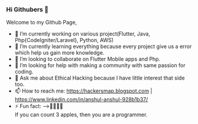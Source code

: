 ### Hi Githubers 👋

Welcome to my Github Page,

- 🔭 I’m currently working on various project(Flutter, Java, Php{CodeIgniter/Laravel}, Python, AWS)
- 🌱 I’m currently learning everything because every project give us a error which help us gain more knowledge.
- 👯 I’m looking to collaborate on Flutter Mobile apps and Php.
- 🤔 I’m looking for help with making a community with same passion for coding.
- 💬 Ask me about Ethical Hacking because I have little interest that side too.
- 📫 How to reach me: https://hackersmap.blogspot.com  |  https://www.linkedin.com/in/anshul-anshul-928b1b37/
- ⚡ Fun fact:
  -->🍎🍎🍎🍎  
     If you can count 3 apples, then you are a programmer.

